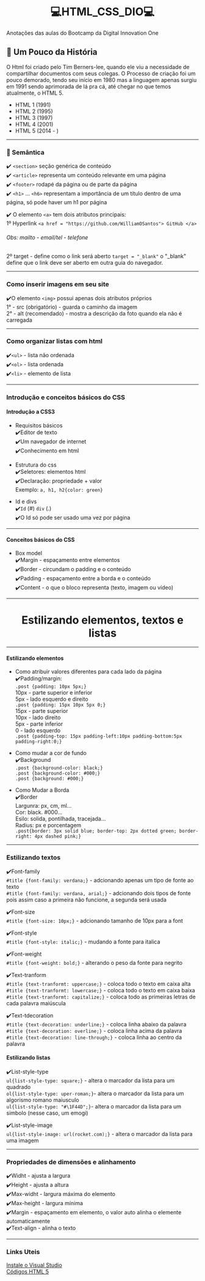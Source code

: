 # <h1 align="center"> 💻HTML_CSS_DIO💻 </h1>
Anotações das aulas do Bootcamp da Digital Innovation One

## 📖 Um Pouco da História

O Html foi criado pelo Tim Berners-lee, quando ele viu a necessidade de compartilhar documentos com seus colegas. O Processo de criação foi um pouco demorado, tendo seu início em 1980 mas a linguagem apenas surgiu em 1991 sendo aprimorada de lá pra cá, até chegar no que temos atualmente, o HTML 5.

- HTML 1 (1991)
- HTML 2 (1995)
- HTML 3 (1997)
- HTML 4 (2001)
- HTML 5 (2014 - )

---

### 📃 Semântica

✔️ `<section>` seção genérica de conteúdo <br>
✔️ `<article>` representa um conteúdo relevante em uma página <br>
✔️ `<footer>`  rodapé da página ou de parte da página <br>
✔️ `<h1>` ... `<h6>` representam a importância de um título dentro de uma página, só pode haver um h1 por página <br>

✔️ O elemento `<a>` tem dois atributos principais: <br>
1º Hyperlink `<a href = "https://github.com/WilliamOSantos"> GitHub </a>`
###### Obs: mailto - email/tel - telefone <br>
2º target - define como o link será aberto `target = "_blank"` o "_blank" define que o link deve ser aberto em outra guia do navegador.

---
### Como inserir imagens em seu site

✔️O elemento `<img>` possui apenas dois atributos próprios <br>
1° - src (obrigatório) - guarda o caminho da imagem <br>
2° - alt (recomendado) - mostra a descrição da foto quando ela não é carregada <br>

---
### Como organizar listas com html

✔️`<ul>` - lista não ordenada <br>
✔️`<ol>` - lista ordenada <br>
✔️`<li>` - elemento de lista <br>

---
### Introdução e conceitos básicos do CSS

#### Introdução a CSS3
- Requisitos básicos <br>
✔️Editor de texto <br>
✔️Um navegador de internet <br>
✔️Conhecimento em html <br>

- Estrutura do css <br>
✔️Seletores: elementos html <br>
✔️Declaração: propriedade + valor <br>
Exemplo: `a, h1, h2{color: green}` <br>

- Id e divs <br>
✔️`Id` (#) `div` (.) <br>
✔️O Id só pode ser usado uma vez por página <br>

---

#### Conceitos básicos do CSS

- Box model <br>
✔️Margin - espaçamento entre elementos <br>
✔️Border - circundam o padding e o conteúdo <br>
✔️Padding - espaçamento entre a borda e o conteúdo <br>
✔️Content - o que o bloco representa (texto, imagem ou vídeo) <br>

---

<h1 align="center" > Estilizando elementos, textos e listas </h1>

---

#### Estilizando elementos

- Como atribuir valores diferentes para cada lado da página <br>
✔️Padding/margin: <br>
`.post {padding: 10px 5px;}` <br>
10px - parte superior e inferior <br>
5px - lado esquerdo e direito <br>
`.post {padding: 15px 10px 5px 0;}` <br>
15px - parte superior <br>
10px - lado direito <br>
5px - parte inferior <br>
0 - lado esquerdo <br>
`.post {padding-top: 15px padding-left:10px padding-bottom:5px padding-right:0;}` <br>

- Como mudar a cor de fundo <br>
✔️Background <br>
`.post {background-color: black;}` <br>
`.post {background-color: #000;}` <br>
`.post {background: #000;}` <br>

- Como Mudar a Borda <br>
✔️Border <br>
Largunra: px, cm, ml... <br>
Cor: black. #000... <br>
Esilo: solida, pontilhada, tracejada... <br>
Radius: px e porcentagem <br>
`.post{border: 3px solid blue; border-top: 2px dotted green; border-right: 4px dashed pink;}` <br>

---

### Estilizando textos

✔️Font-family <br>
`#title {font-family: verdana;}` - adcionando apenas um tipo de fonte ao texto <br>
`#title {font-family: verdana, arial;}` - adcionando dois tipos de fonte pois assim caso a primeira não funcione, a segunda será usada <br>

✔️Font-size <br>
`#title {font-size: 10px;}` - adcionando tamanho de 10px para a font <br>

✔️Font-style <br>
`#title {font-style: italic;}` - mudando a fonte para italica <br>

✔️Font-weight <br>
`#title {font-weight: bold;}` - alterando o peso da fonte para negrito <br>

✔️Text-tranform <br>
`#title {text-tranformt: uppercase;}` - coloca todo o texto em caixa alta <br>
`#title {text-tranformt: lowercase;}` - coloca todo o texto em caixa baixa <br> 
`#title {text-tranformt: capitalize;}` - coloca todo as primeiras letras de cada palavra maiúscula <br> 

✔️Text-tdecoration <br>
`#title {text-decoration: underline;}` - coloca linha abaixo da palavra <br> 
`#title {text-decoration: overline;}` - coloca linha acima da palavra <br> 
`#title {text-decoration: line-through;}` - coloca linha ao centro da palavra <br> 

#### Estilizando listas

✔️List-style-type <br>
`ul{list-style-type: square;}` - altera o marcador da lista para um quadrado <br> 
`ol{list-style-type: uper-roman;}`- altera o marcador da lista para um algorismo romano maiusculo <br>
`ul{list-style-type: "#\1F44D";}`- altera o marcador da lista para um simbolo (nesse caso, um emogi) <br> 

✔️List-style-image <br>
`ul{list-style-image: url(rocket.com);}` - altera o marcador da lista para uma imagem <br> 

---

### Propriedades de dimensões e alinhamento

✔️Widht - ajusta a largura <br>
✔️Height - ajusta a altura <br>
✔️Max-widht - largura máxima do elemento <br>
✔️Max-height - largura mínima <br>
✔️Margin - espaçamento em elemento, o valor auto alinha o elemente automaticamente <br>
✔️Text-align - alinha o texto <br>

---

### Links Uteis

<a href="https://visualstudio.microsoft.com/pt-br/free-developer-offers/" target = "_blank" > Instale o Visual Studio </a> <br>
<a href="https://www.devmedia.com.br/comandos-e-tags-html5/23618" target = "_blank" > Códigos HTML 5 </a>
